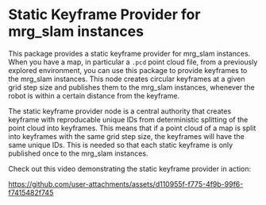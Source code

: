 # Static Keyframe Provider for mrg_slam instances

This package provides a static keyframe provider for mrg_slam instances. When you have a map, in particular a `.pcd` point cloud file, from a previously explored environment, you can use this package to provide keyframes to the mrg_slam instances. This node creates circular keyframes at a given grid step size and publishes them to the mrg_slam instances, whenever the robot is within a certain distance from the keyframe.

The static keyframe provider node is a central authority that creates keyframe with reproducable unique IDs from deterministic splitting of the point cloud into keyframes. This means that if a point cloud of a map is split into keyframes with the same grid step size, the keyframes will have the same unique IDs. This is needed so that each static keyframe is only published once to the mrg_slam instances.

Check out this video demonstrating the static keyframe provider in action:

https://github.com/user-attachments/assets/d110955f-f775-4f9b-99f6-f7415482f745

